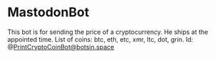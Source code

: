 # MastodonBot
This bot is for sending the price of a cryptocurrency. He ships at the appointed time.
List of coins: btc, eth, etc, xmr, ltc, dot, grin.
Id: @PrintCryptoCoinBot@botsin.space 
